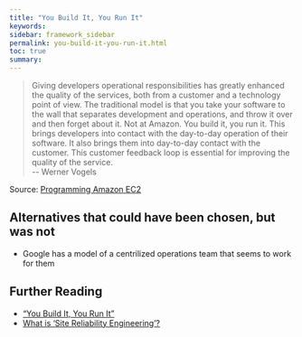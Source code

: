 ```yaml
---
title: "You Build It, You Run It"
keywords:
sidebar: framework_sidebar
permalink: you-build-it-you-run-it.html
toc: true
summary:
---
```


> Giving developers operational responsibilities has greatly enhanced the quality of the services, both from a customer and a technology point of view. The traditional model is that you take your software to the wall that separates development and operations, and throw it over and then forget about it. Not at Amazon. You build it, you run it. This brings developers into contact with the day-to-day operation of their software. It also brings them into day-to-day contact with the customer. This customer feedback loop is essential for improving the quality of the service.
<br>  -- Werner Vogels

Source: [Programming Amazon EC2](https://www.safaribooksonline.com/library/view/programming-amazon-ec2/9781449303617/ch01s03.html)

## Alternatives that could have been chosen, but was not
* Google has a model of a centrilized operations team that seems to work for them

## Further Reading
* [“You Build It, You Run It”](https://www.safaribooksonline.com/library/view/programming-amazon-ec2/9781449303617/ch01s03.html)
* [What is ‘Site Reliability Engineering’?](https://landing.google.com/sre/interview/ben-treynor.html)
